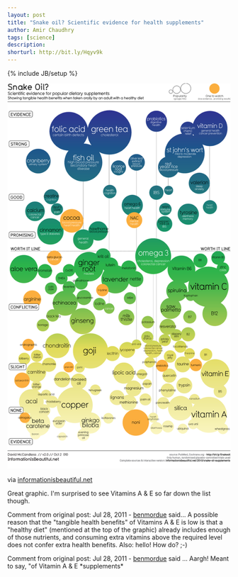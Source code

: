 ```yaml
---
layout: post
title: "Snake oil? Scientific evidence for health supplements"
author: Amir Chaudhry
tags: [science]
description:
shorturl: http://bit.ly/Hqyv9k
---
```

{% include JB/setup %}

[![Scientific evidence for health supplements](/images/snakeoil-supplements.png)](http://www.informationisbeautiful.net/visualizations/snake-oil-supplements/)

via [informationisbeautiful.net](http://www.informationisbeautiful.net/visualizations/snake-oil-supplements/)

Great graphic. I'm surprised to see Vitamins A & E so far down the list though.

<p class="footnote">
Comment from original post: Jul 28, 2011 - 
<a href="http://twitter.com/benmordue">benmordue</a> said...
A possible reason that the "tangible health benefits" of Vitamins A &amp; E is low is that a "healthy diet" (mentioned at the top of the graphic) already includes enough of those nutrients, and consuming extra vitamins above the required level does not confer extra health benefits. Also: hello! How do? ;-) </p>

<p class="footnote">Comment from original post: Jul 28, 2011 - <a href="http://twitter.com/benmordue">benmordue</a> said ... Aargh! Meant to say, "of Vitamin A &amp; E *supplements*</p>